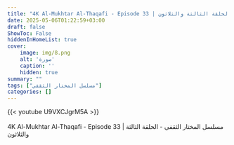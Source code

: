 ```yaml
---
title: "4K Al-Mukhtar Al-Thaqafi - Episode 33 | مسلسل المختار الثقفي - الحلقة الثالثة والثلاثون"
date: 2025-05-06T01:22:59+03:00
draft: false
ShowToc: False
hiddenInHomeList: true
cover:
    image: img/8.png
    alt: 'صورة'
    caption: ''
    hidden: true
summary: ""
tags: ["مسلسل المختار الثقفي"]
categories: []
---
```


{{< youtube U9VXCJgrM5A >}}  
<br>
4K Al-Mukhtar Al-Thaqafi - Episode 33 | مسلسل المختار الثقفي - الحلقة الثالثة والثلاثون
